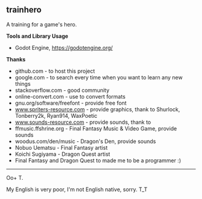 **trainhero**
---------

A training for a game's hero.

**Tools and Library Usage**

 - Godot Engine, https://godotengine.org/

**Thanks**

 - github.com - to host this project
 - google.com - to search every time when you want to learn any new things
 - stackoverflow.com - good community
 - online-convert.com - use to convert formats
 - gnu.org/software/freefont - provide free font
 - www.spriters-resource.com - provide graphics, thank to Shurlock, Tonberry2k, Ryan914, WaxPoetic
 - www.sounds-resource.com - provide sounds, thank to
 - ffmusic.ffshrine.org - Final Fantasy Music & Video Game, provide sounds
 - woodus.com/den/music - Dragon's Den, provide sounds
 - Nobuo Uematsu - Final Fantasy artist
 - Koichi Sugiyama - Dragon Quest artist
 - Final Fantasy and Dragon Quest to made me to be a programmer :)

---------
Oo+ T.

My English is very poor, I'm not English native, sorry. T_T

